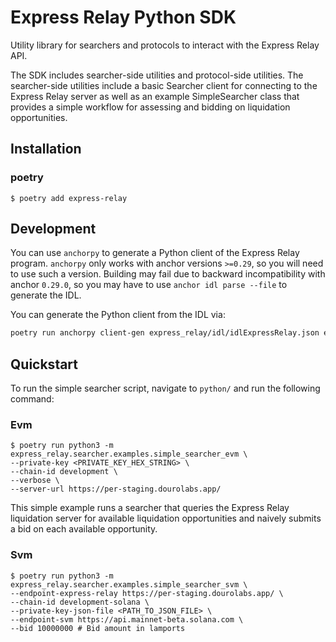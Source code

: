 # Express Relay Python SDK

Utility library for searchers and protocols to interact with the Express Relay API.

The SDK includes searcher-side utilities and protocol-side utilities. The searcher-side utilities include a basic Searcher client for connecting to the Express Relay server as well as an example SimpleSearcher class that provides a simple workflow for assessing and bidding on liquidation opportunities.

## Installation

### poetry

```
$ poetry add express-relay
```

## Development

You can use `anchorpy` to generate a Python client of the Express Relay program. `anchorpy` only works with anchor versions `>=0.29`, so you will need to use such a version. Building may fail due to backward incompatibility with anchor `0.29.0`, so you may have to use `anchor idl parse --file` to generate the IDL.

You can generate the Python client from the IDL via:

```bash
poetry run anchorpy client-gen express_relay/idl/idlExpressRelay.json express_relay/svm/generated/express_relay --program-id PytERJFhAKuNNuaiXkApLfWzwNwSNDACpigT3LwQfou
```

## Quickstart

To run the simple searcher script, navigate to `python/` and run the following command:

### Evm

```
$ poetry run python3 -m express_relay.searcher.examples.simple_searcher_evm \
--private-key <PRIVATE_KEY_HEX_STRING> \
--chain-id development \
--verbose \
--server-url https://per-staging.dourolabs.app/
```

This simple example runs a searcher that queries the Express Relay liquidation server for available liquidation
opportunities and naively submits a bid on each available opportunity.

### Svm

```
$ poetry run python3 -m express_relay.searcher.examples.simple_searcher_svm \
--endpoint-express-relay https://per-staging.dourolabs.app/ \
--chain-id development-solana \
--private-key-json-file <PATH_TO_JSON_FILE> \
--endpoint-svm https://api.mainnet-beta.solana.com \
--bid 10000000 # Bid amount in lamports
```
